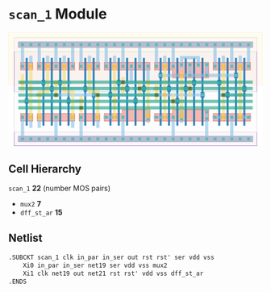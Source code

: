 # `scan_1` Module
![Layout](scan_1.png)

## Cell Hierarchy

`scan_1` **22** (number MOS pairs)
- `mux2` **7**
- `dff_st_ar` **15**

## Netlist

```
.SUBCKT scan_1 clk in_par in_ser out rst rst' ser vdd vss
    Xi0 in_par in_ser net19 ser vdd vss mux2
    Xi1 clk net19 out net21 rst rst' vdd vss dff_st_ar
.ENDS
```
